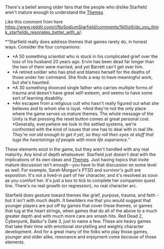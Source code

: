 There's a belief among older fans that the people who dislike Starfield aren't mature enough to understand the [Themes](Writing/Themes.md)

Like this comment from here https://www.reddit.com/r/NoSodiumStarfield/comments/1kl0iz6/do_you_think_starfields_resonates_better_with_a/:

*"Starfield really does address themes that games rarely do, in honest ways.
Consider the four companions:
- *A 50 something scientist who is stuck in his complicated grief over the loss of his husband 20 years ago. Ervin has been dead far longer than the two of them were married, and yet Barrett can't get over him.
- *A retired soldier who has ptsd and blames herself for the deaths of those under her command. She finds a way to have meaningful work, but she's haunted.
- *A 30 something divorced single father who carries multiple forms of trauma and doesn't have great self-esteem, and seems to have some sort of learning disability.
- *An escapee from a religious cult who hasn't really figured out what she believes and to whom she is loyal.
*And they're not the only place where the game serves us mature themes. The whole message of the Unity is that pressing the reset button comes at great personal cost.
*Generally, everywhere we look in the settled systems, we're confronted with the kind of issues that one has to deal with in real life.
*They're not old enough to get it yet, so they roll their eyes at stuff that tugs the heartstrings of people with more life experience.*"

These elements exist in the game, but they aren't handled with any real maturity.
Any kind of depth whatsoever. Starfield just doesn't deal with the implications of its own ideas and [Themes](Writing/Themes.md).
Just having topics that invite mature discussion isn't enough--you have to that discussion on some level as well.
For example, Sarah Morgan's PTSD and survivor's guilt are exposition. It's not a lived-in part of her character, and it's resolved as soon as you comfort her. It's just a box to tick to complete her companion quest line. There's no real growth (or regression), no real character arc.

Starfield does gesture toward themes like grief, purpose, trauma, and faith - but it isn't with much depth. It bewilders me that you would suggest that younger players are put off by games that cover these themes, or games that tug at the heart strings, when games that do all of the above to a much greater depth and with much more care are smash hits. Red Dead 2, Cyberpunk, Baldur's Gate 3, just to name a few. These are heavy games that take their time with emotional storytelling and weighty character development. And for a great many of the folks who play those games, younger and older alike, resonance and enjoyment come *because* of those elements.

